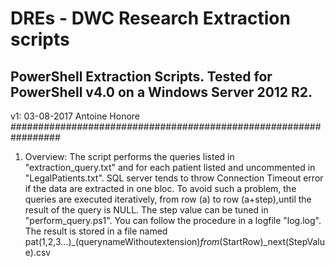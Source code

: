 # DREs - DWC Research Extraction scripts


## PowerShell Extraction Scripts. Tested for PowerShell v4.0 on a Windows Server 2012 R2. ##
v1: 03-08-2017 Antoine Honore #################################################################

1) Overview: The script performs the queries listed in "extraction_query.txt" and for each patient listed and uncommented in "LegalPatients.txt". SQL server tends to throw Connection Timeout error if the data are extracted in one bloc. To avoid such a problem, the queries are executed iteratively, from row (a) to row (a+step),until the result of the query is NULL. The step value can be tuned in "perform_query.ps1". You can follow the procedure in a logfile "log.log".
The result is stored in a file named pat(1,2,3...)_(querynameWithoutextension)_from_(StartRow)_next(StepValue).csv

